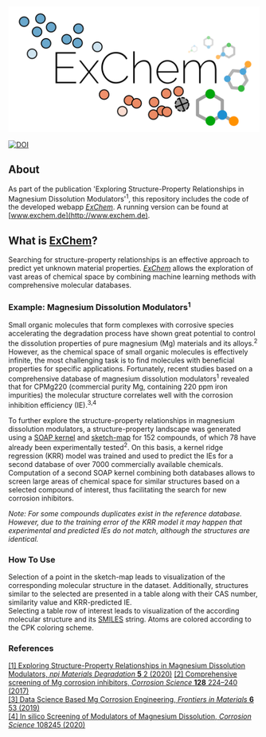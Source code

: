 ![Cover](assets/cover.png)  

[![DOI](https://zenodo.org/badge/286691281.svg)](https://zenodo.org/badge/latestdoi/286691281)


## About
As part of the publication 'Exploring Structure-Property Relationships in Magnesium Dissolution Modulators'<sup>1</sup>, this repository includes the code of the developed webapp [*ExChem*](http://www.exchem.de). A running version can be found at [www.exchem.de](http://www.exchem.de).

## What is [ExChem](http://www.exchem.de)?
 
Searching for structure-property relationships is an effective approach to predict yet unknown material properties.
[*ExChem*](http://www.exchem.de) allows the exploration of vast areas of chemical space by combining machine learning methods with comprehensive molecular
databases.

### Example: Magnesium Dissolution Modulators<sup>1</sup>

Small organic molecules that form complexes with corrosive species accelerating the degradation process have shown great 
potential to control the dissolution properties of pure magnesium (Mg) materials and its alloys.<sup>2</sup>
However, as the chemical space of small organic molecules is effectively infinite, the most challenging task is to find molecules 
with beneficial properties for specific applications.
Fortunately, recent studies based on a comprehensive database of magnesium dissolution modulators<sup>1</sup> 
revealed that for CPMg220 (commercial purity Mg, containing 220 ppm iron impurities) the molecular structure 
correlates well with the corrosion inhibition efficiency (IE).<sup>3,4</sup>

To further explore the structure-property relationships in magnesium dissolution modulators, a structure-property landscape was generated
using a [SOAP kernel](https://www.ncbi.nlm.nih.gov/pmc/articles/PMC5729016/) and [sketch-map](https://sketchmap.org/) for 152 compounds, 
of which 78 have already been experimentally tested<sup>2</sup>. On this basis, a kernel ridge regression (KRR) model was trained and used to
predict the IEs for a second database of over 7000 commercially available chemicals. Computation of a second SOAP kernel combining both databases
allows to screen large areas of chemical space for similar structures based on a selected compound of interest, thus facilitating
the search for new corrosion inhibitors.

*Note: For some compounds duplicates exist in the reference database. However, due to the training error of the KRR model
it may happen that experimental and predicted IEs do not match, although the structures are identical.*

### How To Use

Selection of a point in the sketch-map leads to visualization of the corresponding molecular structure in the dataset. 
Additionally, structures similar to the selected are presented in a table 
along with their CAS number, similarity value and KRR-predicted IE.  
Selecting a table row of interest leads to visualization 
of the according molecular structure and its [SMILES](https://en.wikipedia.org/wiki/Simplified_molecular-input_line-entry_system) string.
Atoms are colored according to the CPK coloring scheme.


### References

[[1] Exploring Structure-Property Relationships in Magnesium Dissolution Modulators, *npj Materials Degradation* **5** 2 (2020)](https://www.nature.com/articles/s41529-020-00148-z) 
[[2] Comprehensive screening of Mg corrosion inhibitors, *Corrosion Science* **128** 224–240 (2017)](https://www.sciencedirect.com/science/article/abs/pii/S0010938X17303931)  
[[3] Data Science Based Mg Corrosion Engineering, *Frontiers in Materials* **6** 53 (2019)](https://doi.org/10.3389/fmats.2019.00053)   
[[4] In silico Screening of Modulators of Magnesium Dissolution, *Corrosion Science* 108245 (2020)](https://doi.org/10.1016/j.corsci.2019.108245)  

